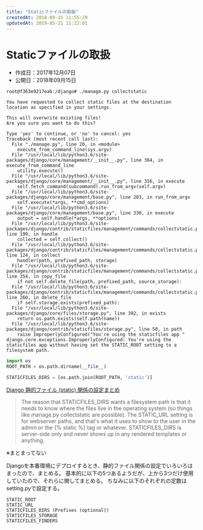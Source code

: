 ```yaml
---
title: "Staticファイルの取扱"
createdAt: 2018-09-15 11:55:29
updatedAt: 2019-05-21 11:22:01
---
```


# Staticファイルの取扱

* 作成日：2017年12月07日
* 公開日：2018年09月15日

```
root@f363e9217eab:/django# ./manage.py collectstatic

You have requested to collect static files at the destination
location as specified in your settings.

This will overwrite existing files!
Are you sure you want to do this?

Type 'yes' to continue, or 'no' to cancel: yes
Traceback (most recent call last):
  File "./manage.py", line 20, in <module>
    execute_from_command_line(sys.argv)
  File "/usr/local/lib/python3.6/site-packages/django/core/management/__init__.py", line 364, in execute_from_command_line
    utility.execute()
  File "/usr/local/lib/python3.6/site-packages/django/core/management/__init__.py", line 356, in execute
    self.fetch_command(subcommand).run_from_argv(self.argv)
  File "/usr/local/lib/python3.6/site-packages/django/core/management/base.py", line 283, in run_from_argv
    self.execute(*args, **cmd_options)
  File "/usr/local/lib/python3.6/site-packages/django/core/management/base.py", line 330, in execute
    output = self.handle(*args, **options)
  File "/usr/local/lib/python3.6/site-packages/django/contrib/staticfiles/management/commands/collectstatic.py", line 199, in handle
    collected = self.collect()
  File "/usr/local/lib/python3.6/site-packages/django/contrib/staticfiles/management/commands/collectstatic.py", line 124, in collect
    handler(path, prefixed_path, storage)
  File "/usr/local/lib/python3.6/site-packages/django/contrib/staticfiles/management/commands/collectstatic.py", line 354, in copy_file
    if not self.delete_file(path, prefixed_path, source_storage):
  File "/usr/local/lib/python3.6/site-packages/django/contrib/staticfiles/management/commands/collectstatic.py", line 260, in delete_file
    if self.storage.exists(prefixed_path):
  File "/usr/local/lib/python3.6/site-packages/django/core/files/storage.py", line 392, in exists
    return os.path.exists(self.path(name))
  File "/usr/local/lib/python3.6/site-packages/django/contrib/staticfiles/storage.py", line 50, in path
    raise ImproperlyConfigured("You're using the staticfiles app "
django.core.exceptions.ImproperlyConfigured: You're using the staticfiles app without having set the STATIC_ROOT setting to a filesystem path.
```

```python
import os
ROOT_PATH = os.path.dirname(__file__)

STATICFILES_DIRS = [os.path.join(ROOT_PATH, 'static')]
```

[Django 静的ファイル (static) 関係の設定まとめ](https://qiita.com/aion/items/add0c983150a2a1e100d)

> The reason that STATICFILES_DIRS wants a filesystem path is that it needs to know where the files live in the operating system (so things like manage.py collectstatic are possible). The STATIC_URL setting is for webserver paths, and that's what it uses to show to the user in the admin or the {% static %} tag or whatever. STATICFILES_DIRS is server-side only and never shows up in any rendered templates or anything.

※まとまってない

Djangoを本番環境にデプロイするとき、静的ファイル関係の設定でいろいろはまったので、まとめる。
基本的に以下の5つあるようだが、上から3つだけ使用していたので、それらに関してまとめる。
ちなみに以下のそれぞれの定数はsetting.pyで設定する。

```
STATIC_ROOT
STATIC_URL
STATICFILES_DIRS (Prefixes (optional))
STATICFILES_STORAGE
STATICFILES_FINDERS
```

